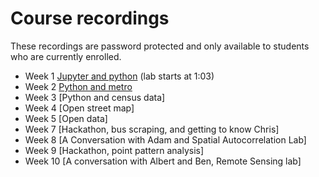 # Course recordings
These recordings are password protected and only available to students who are currently enrolled.

- Week 1 [Jupyter and python](https://ucla.zoom.us/rec/share/9K8saVlYE8Z11sTygHx7AIvxJtpj_-4iRVR92UmY2FjXSJKAuU16i7ZVYWRdod6_.tXqsl2Hd_AK924i2?startTime=1632779217000) (lab starts at 1:03)
- Week 2 [Python and metro](https://ucla.zoom.us/rec/share/LbaiuSgesUWSiMhIdPZ80teu01wIFn8E5ZzlQgZMmA_gvbH81OiFXkwiKL1o0SvQ.pUgdvXdjI2N0iqjh?startTime=1633381570000)
- Week 3 [Python and census data]
- Week 4 [Open street map]
- Week 5 [Open data]
- Week 7 [Hackathon, bus scraping, and getting to know Chris]
- Week 8 [A Conversation with Adam and Spatial Autocorrelation Lab]
- Week 9 [Hackathon, point pattern analysis]
- Week 10 [A conversation with Albert and Ben, Remote Sensing lab]

